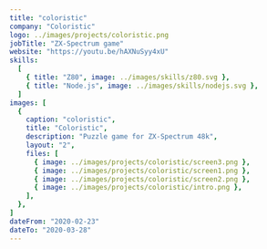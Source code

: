 ```yaml
---
title: "coloristic"
company: "Coloristic"
logo: ../images/projects/coloristic.png
jobTitle: "ZX-Spectrum game"
website: "https://youtu.be/hAXNuSyy4xU"
skills:
  [
    { title: "Z80", image: ../images/skills/z80.svg },
    { title: "Node.js", image: ../images/skills/nodejs.svg },
  ]
images: [
  {
    caption: "coloristic",
    title: "Coloristic",
    description: "Puzzle game for ZX-Spectrum 48k",
    layout: "2",
    files: [
      { image: ../images/projects/coloristic/screen3.png },
      { image: ../images/projects/coloristic/screen1.png },
      { image: ../images/projects/coloristic/screen2.png },
      { image: ../images/projects/coloristic/intro.png },
    ],
  },
]
dateFrom: "2020-02-23"
dateTo: "2020-03-28"
---
```


